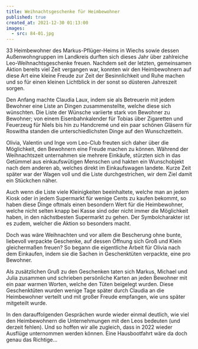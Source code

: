 ```yaml
---
title: Weihnachtsgeschenke für Heimbewohner
published: true
created_at: 2021-12-30 01:13:00
images:
  - src: 84-01.jpg
---
```


33 Heimbewohner des Markus-Pflüger-Heims in Wiechs sowie dessen Außenwohngruppen im Landkreis durften sich dieses Jahr über zahlreiche Leo-Weihnachtsgeschenke freuen. Nachdem seit der letzten, gemeinsamen Aktion bereits viel Zeit vergangen war, konnten wir den Heimbewohnern auf diese Art eine kleine Freude zur Zeit der Besinnlichkeit und Ruhe machen und so für einen kleinen Lichtblick in der sonst so düsteren Jahreszeit sorgen.

Den Anfang machte Claudia Laux, indem sie als Betreuerin mit jedem Bewohner eine Liste an Dingen zusammenstellte, welche diese sich wünschten. Die Liste der Wünsche variierte stark von Bewohner zu Bewohner; von einem Eisenbahnkalender für Tobias über Zigaretten und Feuerzeug für Niels bis hin zu Handcremé und ein paar schönen Gläsern für Roswitha standen die unterschiedlichsten Dinge auf den Wunschzetteln.

Olivia, Valentin und Inge vom Leo-Club freuten sich daher über die Möglichkeit, den Bewohnern eine Freude machen zu können. Während der Weihnachtszeit unternahmen sie mehrere Einkäufe, stürzten sich in das Getümmel aus einkaufswütigen Menschen und hakten ein Wunschobjekt nach dem anderen ab, welches direkt im Einkaufswagen landete. Kurze Zeit später war der Wagen voll und die Liste durchgestrichen, wir dem Ziel damit ein Stückchen näher.

Auch wenn die Liste viele Kleinigkeiten beeinhaltete, welche man an jedem Kiosk oder in jedem Supermarkt für wenige Cents zu kaufen bekommt, so haben diese Dinge oftmals einen besondern Wert für die Heimbewohner, welche nicht selten knapp bei Kasse sind oder nicht immer die Möglichkeit haben, in den nächstbesten Supermarkt zu gehen. Der Symbolcharakter ist es zudem, welcher die Aktion so besonders macht.

Doch was wäre Weihnachten und vor allem die Bescherung ohne bunte, liebevoll verpackte Geschenke, auf dessen Öffnung sich Groß und Klein gleichermaßen freuen? So begann die eigentliche Arbeit für Olivia nach dem Einkaufen, indem sie die Sachen in Geschenktüten verpackte, eine pro Bewohner.

Als zusätzlichen Gruß zu den Geschenken taten sich Markus, Michael und Julia zusammen und schrieben persönliche Karten an jeden Bewohner mit ein paar warmen Worten, welche den Tüten beigelegt wurden. Diese Geschenktüten wurden wenige Tage später durch Claudia an die Heimbewohner verteilt und mit großer Freude empfangen, wie uns später mitgeteilt wurde.

In den darauffolgenden Gesprächen wurde wieder einmal deutlich, wie viel den Heimbewohnern die Unternehmungen mit den Leos bedeuten (und derzeit fehlen). Und so hoffen wir alle zugleich, dass in 2022 wieder Ausflüge unternommen werden können. Eine Hausbootfahrt wäre da doch genau das Richtige...
